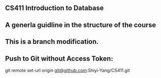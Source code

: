 ## CS411 Introduction to Database

## A generla guidline in the structure of the course

## This is a branch modification.

## Push to Git without Access Token:
git remote set-url origin git@github.com:Shiyi-Yang/CS411.git
